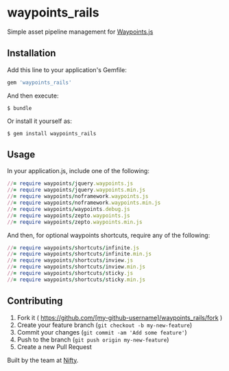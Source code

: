 # waypoints_rails

Simple asset pipeline management for [Waypoints.js](http://imakewebthings.com/waypoints/)

## Installation

Add this line to your application's Gemfile:

```ruby
gem 'waypoints_rails'
```

And then execute:

    $ bundle

Or install it yourself as:

    $ gem install waypoints_rails

## Usage

In your application.js, include one of the following:
``` ruby
//= require waypoints/jquery.waypoints.js
//= require waypoints/jquery.waypoints.min.js
//= require waypoints/noframework.waypoints.js
//= require waypoints/noframework.waypoints.min.js
//= require waypoints/waypoints.debug.js
//= require waypoints/zepto.waypoints.js
//= require waypoints/zepto.waypoints.min.js
```

And then, for optional waypoints shortcuts, require any of the following:
``` ruby
//= require waypoints/shortcuts/infinite.js
//= require waypoints/shortcuts/infinite.min.js
//= require waypoints/shortcuts/inview.js
//= require waypoints/shortcuts/inview.min.js
//= require waypoints/shortcuts/sticky.js
//= require waypoints/shortcuts/sticky.min.js
```

## Contributing

1. Fork it ( https://github.com/[my-github-username]/waypoints_rails/fork )
2. Create your feature branch (`git checkout -b my-new-feature`)
3. Commit your changes (`git commit -am 'Add some feature'`)
4. Push to the branch (`git push origin my-new-feature`)
5. Create a new Pull Request


Built by the team at [Nifty](https://www.niftyforms.com/).
